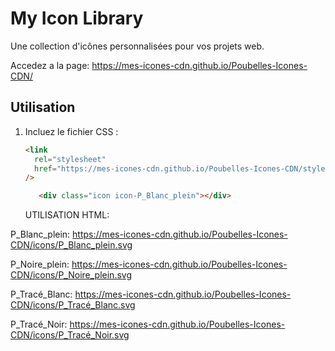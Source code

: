# My Icon Library

Une collection d'icônes personnalisées pour vos projets web.

Accedez a la page:
https://mes-icones-cdn.github.io/Poubelles-Icones-CDN/

## Utilisation

1. Incluez le fichier CSS :
   ```html
   <link
     rel="stylesheet"
     href="https://mes-icones-cdn.github.io/Poubelles-Icones-CDN/styles/icons.css"
   />

      <div class="icon icon-P_Blanc_plein"></div>
   ```
   UTILISATION HTML:


P_Blanc_plein:
https://mes-icones-cdn.github.io/Poubelles-Icones-CDN/icons/P_Blanc_plein.svg

P_Noire_plein:
https://mes-icones-cdn.github.io/Poubelles-Icones-CDN/icons/P_Noire_plein.svg

P_Tracé_Blanc:
https://mes-icones-cdn.github.io/Poubelles-Icones-CDN/icons/P_Tracé_Blanc.svg

P_Tracé_Noir:
https://mes-icones-cdn.github.io/Poubelles-Icones-CDN/icons/P_Tracé_Noir.svg
